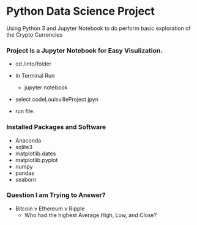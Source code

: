 # Python Data Science Project #

Using Python 3 and Jupyter Notebook to do perform basic exploration of the Crypto Currencies 

### Project is a Jupyter Notebook for Easy Visulization. ###

* cd /into/folder

* In Terminal Run
  * jupyter notebook

* select codeLouisvilleProject.jpyn

* run file.


### Installed Packages and Software  ###
* Anaconda
* sqlite3
* matplotlib.dates
* matplotlib.pyplot
* numpy
* pandas
* seaborn

### Question I am Trying to Answer? ###
* Bitcoin v Ethereum v Ripple
  * Who had the highest Average High, Low, and Close?
